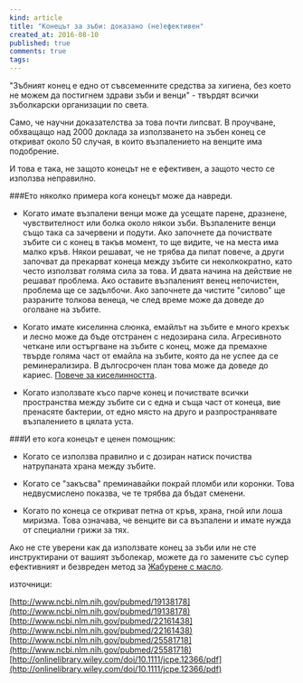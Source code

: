 ```yaml
---
kind: article
title: "Конецът за зъби: доказано (не)ефективен"
created_at: 2016-08-10
published: true
comments: true
tags:
--- 
```

"Зъбният конец е едно от съвсеменните средства за хигиена, без което не можем да постигнем здрави зъби и венци" - твърдят всички зъболкарски организации по света.<br />

Само, че научни доказателства за това почти липсват. В проучване, обхващащо над 2000 доклада за използването на зъбен конец се откриват около 50 случая, в които възпалението на венците има подобрение.<br />


И това е така, не защото конецът не е ефективен, а защото често се използва неправилно. <br />


###Ето няколко примера кога конецът може да навреди.

<!-- more -->

- Когато имате възпалени венци може да усещате парене, дразнене, чувствителност или болка около някои зъби. Възпалените венци също така са зачервени и подути. Ако започнете да почиствате зъбите си с конец в такъв момент, то ще видите, че на места има малко кръв. Някои решават, че не трябва да пипат повече, а други започват да прекарват конеца между зъбите си неколкократно, като често използват голяма сила за това. И двата начина на действие не решават проблема. Ако оставите възпаленият венец непочистен, проблема ще се задълбочи. Ако започнете да чистите "силово" ще разраните толкова венеца, че след време може да доведе до оголване на зъбите. <br />

- Когато имате киселинна слюнка, емайлът на зъбите е много крехък и лесно може да бъде отстранен с недозирана сила. Агресивното четкане или остъргване на зъбите с конец, може да премахне твърде голяма част от емайла на зъбите, която да не успее да се реминерализира. В дългосрочен план това може да доведе до кариес. [Повече за киселинността](http://www.bezkaries.com/blog/2016-04-07-%D0%BA%D0%B0%D1%80%D0%B8%D0%B5%D1%81-%D0%B8-%D1%81%D0%BB%D1%8E%D0%BD%D0%BA%D0%B0/). <br />

- Когато използвате късо парче конец и почиствате всички пространства между зъбите си с една и съща част от конеца, вие пренасяте бактерии, от едно място на друго и разпространявате възпалението в цялата уста. <br />

###И ето кога конецът е ценен помощник:<br />

- Когато се използва правилно и с дозиран натиск почиства натрупаната храна между зъбите.

- Когато се "закъсва" преминавайки покрай пломби или коронки. Това недвусмислено показва, че те трябва да бъдат сменени.

- Когато по конеца се откриват петна от кръв, храна, гной или лоша миризма. Това означава, че венците ви са възпалени и имате нужда от специални грижи за тях.<br />

Ако не сте уверени как да използвате конец за зъби или не сте инструктирани от вашият зъболекар, можете да го замените със супер ефективният и безвреден метод за [Жабурене с масло](http://www.bezkaries.com/blog/2016-08-03-%D0%B6%D0%B0%D0%B1%D1%83%D1%80%D0%B5%D0%BD%D0%B5-%D1%81-%D0%BC%D0%B0%D1%81%D0%BB%D0%BE/).



източници:<br />

[http://www.ncbi.nlm.nih.gov/pubmed/19138178](http://www.ncbi.nlm.nih.gov/pubmed/19138178)<br />
[http://www.ncbi.nlm.nih.gov/pubmed/22161438](http://www.ncbi.nlm.nih.gov/pubmed/22161438)<br />
[http://www.ncbi.nlm.nih.gov/pubmed/25581718](http://www.ncbi.nlm.nih.gov/pubmed/25581718)<br />
[http://onlinelibrary.wiley.com/doi/10.1111/jcpe.12366/pdf](http://onlinelibrary.wiley.com/doi/10.1111/jcpe.12366/pdf)<br />

